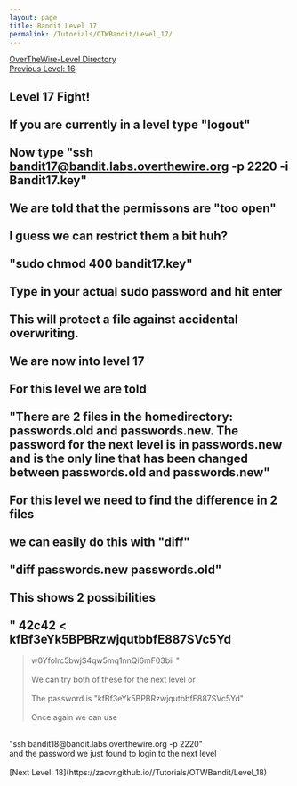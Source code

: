 ```yaml
---
layout: page
title: Bandit Level 17
permalink: /Tutorials/OTWBandit/Level_17/
---
```

[OverTheWire-Level Directory](https://zacvr.github.io/Tutorials/OTWBandit/)
<br/>
[Previous Level: 16](https://zacvr.github.io//Tutorials/OTWBandit/Level_16)
<br/>

Level 17 Fight!
<br/><br/>
If you are currently in a level type "logout"
<br/><br/>
Now type "ssh bandit17@bandit.labs.overthewire.org -p 2220 -i Bandit17.key"
<br/><br/>
We are told that the permissons are "too open"
<br/><br/>
I guess we can restrict them a bit huh?
<br/><br/>
"sudo chmod 400 bandit17.key"
<br/><br/>
Type in your actual sudo password and hit enter
<br/><br/>
This will protect a file against accidental overwriting.
<br/><br/>
We are now into level 17
<br/><br/>
For this level we are told
<br/><br/>
"There are 2 files in the homedirectory: passwords.old and passwords.new. The password for the next level is in passwords.new and is the only line that has been changed between passwords.old and passwords.new"
<br/><br/>
For this level we need to find the difference in 2 files
<br/><br/>
we can easily do this with "diff"
<br/><br/>
"diff passwords.new passwords.old"
<br/><br/>
This shows 2 possibilities
<br/><br/>
"
42c42
< kfBf3eYk5BPBRzwjqutbbfE887SVc5Yd
---
> w0Yfolrc5bwjS4qw5mq1nnQi6mF03bii
"
<br/><br/>
We can try both of these for the next level or
<br/><br/>
The password is "kfBf3eYk5BPBRzwjqutbbfE887SVc5Yd"
<br/><br/>
Once again we can use
<br/>
"ssh bandit18@bandit.labs.overthewire.org -p 2220"
<br/>
and the password we just found to login to the next level
<br/><br/>
[Next Level: 18](https://zacvr.github.io//Tutorials/OTWBandit/Level_18)
